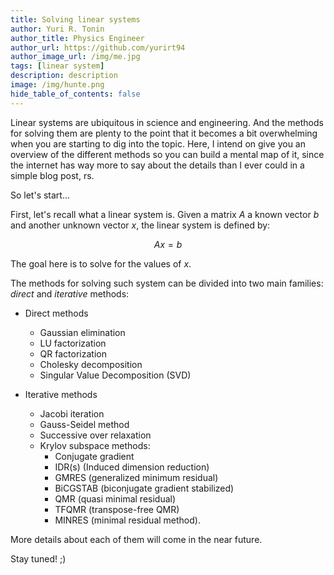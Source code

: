 ```yaml
---
title: Solving linear systems
author: Yuri R. Tonin
author_title: Physics Engineer
author_url: https://github.com/yurirt94
author_image_url: /img/me.jpg
tags: [linear system]
description: description
image: /img/hunte.png
hide_table_of_contents: false
---
```



Linear systems are ubiquitous in science and engineering. And the methods for solving them are plenty to the point that it becomes a bit overwhelming when you are starting to dig into the topic. Here, I intend on give you an overview of the different methods so you can build a mental map of it, since the internet has way more to say about the details than I ever could in a simple blog post, rs. 

So let's start... 

First, let's recall what a linear system is. Given a matrix $A$ a known vector $b$ and another unknown vector $x$, the linear system is defined by:

$$
Ax = b
$$

The goal here is to solve for the values of $x$.

The methods for solving such system can be divided into two main families: *direct* and *iterative* methods:

- Direct methods
  - Gaussian elimination
  - LU factorization
  - QR factorization
  - Cholesky decomposition
  - Singular Value Decomposition (SVD)

- Iterative methods
  - Jacobi iteration
  - Gauss-Seidel method
  - Successive over relaxation
  - Krylov subspace methods:
    - Conjugate gradient
    - IDR(s) (Induced dimension reduction)
    - GMRES (generalized minimum residual)
    - BiCGSTAB (biconjugate gradient stabilized)
    - QMR (quasi minimal residual)
    - TFQMR (transpose-free QMR)
    - MINRES (minimal residual method).

More details about each of them will come in the near future. 

Stay tuned! ;) 

<!--truncate-->

<SEO
  uri='blog/name'
  image='img/template.jpg'
  type='article'
/>



